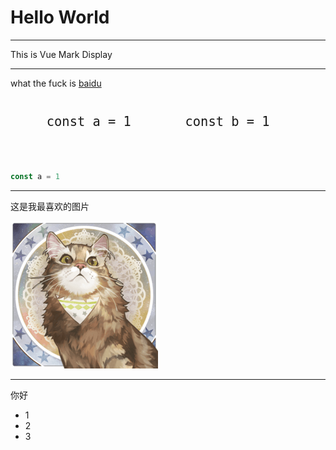 # Hello World
----
This is Vue Mark Display

----
what the fuck is  [baidu](https://www.baidu.com)

<div class="show">
  <div class="left">
  <pre>
    <code>const a = 1</code>
  </pre>
</div>

  <div class="right">
    <pre>
      <code>const b = 1</code>
    </pre>
  </div>
</div>


<style>
  .show {
    display: flex;
    font-size: 24px;
  }
</style>

```js
const a = 1
```


----

这是我最喜欢的图片

![img](./source/test.png)

----

你好
- 1
- 2
- 3